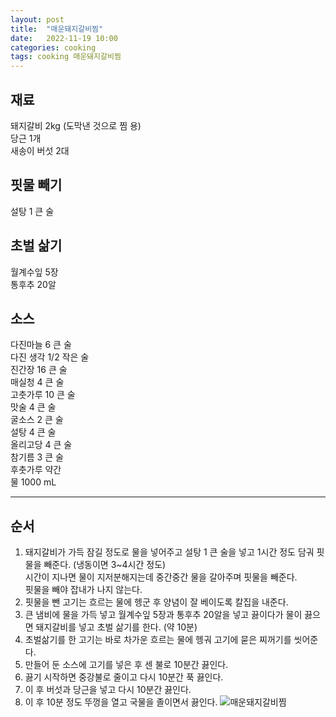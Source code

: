 ```yaml
---
layout: post
title:  "매운돼지갈비찜"
date:   2022-11-19 10:00
categories: cooking
tags: cooking 매운돼지갈비찜
---
```


## 재료

돼지갈비 2kg (도막낸 것으로 찜 용)  
당근 1개  
새송이 버섯 2대

## 핏물 빼기 
설탕 1 큰 술  

## 초벌 삶기  
월계수잎 5장  
통후추 20알

## 소스

다진마늘 6 큰 술  
다진 생각 1/2 작은 술  
진간장 16 큰 술  
매실청 4 큰 술  
고춧가루 10 큰 술  
맛술 4 큰 술  
굴소스 2 큰 술  
설탕 4 큰 술  
올리고당 4 큰 술  
참기름 3 큰 술  
후춧가루 약간  
물 1000 mL

---

## 순서

1. 돼지갈비가 가득 잠길 정도로 물을 넣어주고 설탕 1 큰 술을 넣고 1시간 정도 담궈 핏물을 빼준다. (냉동이면 3~4시간 정도)  
시간이 지나면 물이 지저분해지는데 중간중간 물을 갈아주며 핏물을 빼준다.  
핏물을 빼야 잡내가 나지 않는다.
2. 핏물을 뺀 고기는 흐르는 물에 헹군 후 양념이 잘 베이도록 칼집을 내준다.
3. 큰 냄비에 물을 가득 넣고 월계수잎 5장과 통후추 20알을 넣고 끓이다가 물이 끓으면 돼지갈비를 넣고 초벌 삶기를 한다. (약 10분)
4. 초벌삶기를 한 고기는 바로 차가운 흐르는 물에 헹궈 고기에 묻은 찌꺼기를 씻어준다.
5. 만들어 둔 소스에 고기를 넣은 후 센 불로 10분간 끓인다.
6. 끓기 시작하면 중강불로 줄이고 다시 10분간 푹 끓인다.
7. 이 후 버섯과 당근을 넣고 다시 10분간 끓인다.
8. 이 후 10분 정도 뚜껑을 열고 국물을 졸이면서 끓인다.
![매운돼지갈비찜](/assets/img/cooking/2022/1119/kalbizzim.png)

